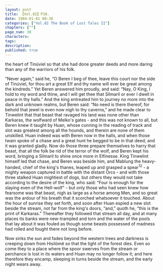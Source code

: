 ```yaml
---
layout: post
title: 【Vol.02】P38.
date: 1984-01-01 00:38
categories: ["Vol.02 The Book of Lost Tales II"]
chapters: [""]
page_num: 38
characters: 
tags: 
description: 
published: true
---
```


<p style="text-indent: 0;">
the heart of Tinúviel so that she had done greater deeds and more daring than any of the warriors of his folk.
</p>

“Never again,” said he, “O Beren I beg of thee, leave this court nor the side of Tinúviel, for thou art a great Elf and thy name will ever be great among the kindreds.” Yet Beren answered him proudly, and said: “Nay, O King, I hold to my word and thine, and I will get thee that Silmaril or ever I dwell in peace in thy halls.” And the king entreated him to journey no more into the dark and unknown realms, but Beren said: “No need is there thereof, for behold that jewel is even now nigh to thy caverns,” and he made clear to Tinwelint that that beast that ravaged his land was none other than Karkaras, the wolfward of Melko's gates - and this was not known to all, but Beren knew it taught by Huan, whose cunning in the reading of track and slot was greatest among all the hounds, and therein are none of them unskilled. Huan indeed was with Beren now in the halls, and when those twain spoke of a chase and a great hunt he begged to be in that deed; and it was granted gladly. Now do those three prepare themselves to harry that beast, that all the folk be rid of the terror of the wolf, and Beren kept his word, bringing a Silmaril to shine once more in Elfinesse. King Tinwelint himself led that chase, and Beren was beside him, and Mablung the heavy-handed, chief of the king's thanes, leaped up and grasped a spear<SUP>12</SUP> - a mighty weapon captured in battle with the distant Orcs - and with those three stalked Huan mightiest of dogs, but others they would not take according to the desire of the king, who said: “Four is enough for the slaying even of the Hell-wolf” - but only those who had seen knew how fearsome was that beast, nigh as large as a horse among Men, and so great was the ardour of his breath that it scorched whatsoever it touched. About the hour of sunrise they set forth, and soon after Huan espied a new slot beside the stream, not far from the king's doors, “and,” quoth he, “this is the print of Karkaras.” Thereafter they followed that stream all day, and at many places its banks were new-trampled and torn and the water of the pools that lay about it was fouled as though some beasts possessed of madness had rolled and fought there not long before.

Now sinks the sun and fades beyond the western trees and darkness is creeping down from Hisilómë so that the light of the forest dies. Even so come they to a place where the spoor swerves from the stream or perchance is lost in its waters and Huan may no longer follow it; and here therefore they encamp, sleeping in turns beside the stream, and the early night wears away.

